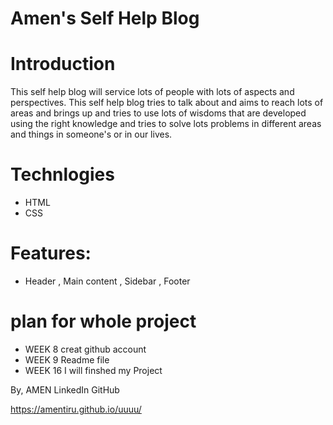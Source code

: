# Amen's Self Help Blog

# Introduction
This self help blog will service lots of people with lots of aspects and perspectives. This self help blog tries to talk about and aims to reach  lots of areas and brings up and tries to use lots of wisdoms that are developed using the right knowledge and tries to solve lots problems in different areas and things in someone's or in our lives.  

# Technlogies 
* HTML
* CSS

# Features:
* Header , Main content , Sidebar , Footer

# plan for whole project
* WEEK 8 creat github account
* WEEK 9 Readme file
* WEEK 16 I will finshed my Project

By, AMEN LinkedIn GitHub


 https://amentiru.github.io/uuuu/
 

 
